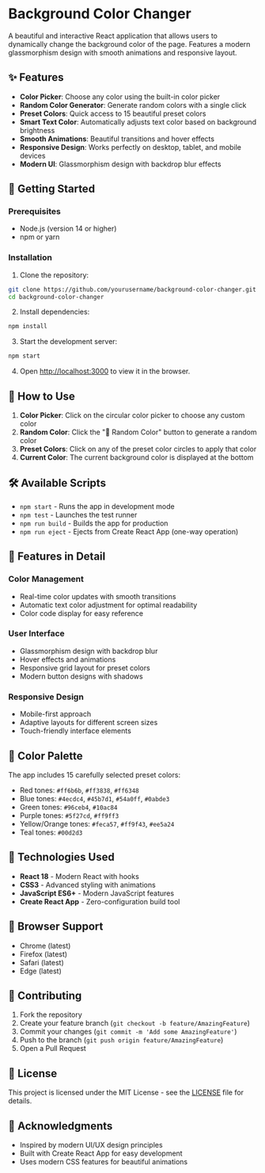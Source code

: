 # Background Color Changer

A beautiful and interactive React application that allows users to dynamically change the background color of the page. Features a modern glassmorphism design with smooth animations and responsive layout.

## ✨ Features

- **Color Picker**: Choose any color using the built-in color picker
- **Random Color Generator**: Generate random colors with a single click
- **Preset Colors**: Quick access to 15 beautiful preset colors
- **Smart Text Color**: Automatically adjusts text color based on background brightness
- **Smooth Animations**: Beautiful transitions and hover effects
- **Responsive Design**: Works perfectly on desktop, tablet, and mobile devices
- **Modern UI**: Glassmorphism design with backdrop blur effects

## 🚀 Getting Started

### Prerequisites

- Node.js (version 14 or higher)
- npm or yarn

### Installation

1. Clone the repository:
```bash
git clone https://github.com/yourusername/background-color-changer.git
cd background-color-changer
```

2. Install dependencies:
```bash
npm install
```

3. Start the development server:
```bash
npm start
```

4. Open [http://localhost:3000](http://localhost:3000) to view it in the browser.

## 🎨 How to Use

1. **Color Picker**: Click on the circular color picker to choose any custom color
2. **Random Color**: Click the "🎲 Random Color" button to generate a random color
3. **Preset Colors**: Click on any of the preset color circles to apply that color
4. **Current Color**: The current background color is displayed at the bottom

## 🛠️ Available Scripts

- `npm start` - Runs the app in development mode
- `npm test` - Launches the test runner
- `npm run build` - Builds the app for production
- `npm run eject` - Ejects from Create React App (one-way operation)

## 🎯 Features in Detail

### Color Management
- Real-time color updates with smooth transitions
- Automatic text color adjustment for optimal readability
- Color code display for easy reference

### User Interface
- Glassmorphism design with backdrop blur
- Hover effects and animations
- Responsive grid layout for preset colors
- Modern button designs with shadows

### Responsive Design
- Mobile-first approach
- Adaptive layouts for different screen sizes
- Touch-friendly interface elements

## 🎨 Color Palette

The app includes 15 carefully selected preset colors:
- Red tones: `#ff6b6b`, `#ff3838`, `#ff6348`
- Blue tones: `#4ecdc4`, `#45b7d1`, `#54a0ff`, `#0abde3`
- Green tones: `#96ceb4`, `#10ac84`
- Purple tones: `#5f27cd`, `#ff9ff3`
- Yellow/Orange tones: `#feca57`, `#ff9f43`, `#ee5a24`
- Teal tones: `#00d2d3`

## 🔧 Technologies Used

- **React 18** - Modern React with hooks
- **CSS3** - Advanced styling with animations
- **JavaScript ES6+** - Modern JavaScript features
- **Create React App** - Zero-configuration build tool

## 📱 Browser Support

- Chrome (latest)
- Firefox (latest)
- Safari (latest)
- Edge (latest)

## 🤝 Contributing

1. Fork the repository
2. Create your feature branch (`git checkout -b feature/AmazingFeature`)
3. Commit your changes (`git commit -m 'Add some AmazingFeature'`)
4. Push to the branch (`git push origin feature/AmazingFeature`)
5. Open a Pull Request

## 📄 License

This project is licensed under the MIT License - see the [LICENSE](LICENSE) file for details.

## 🙏 Acknowledgments

- Inspired by modern UI/UX design principles
- Built with Create React App for easy development
- Uses modern CSS features for beautiful animations 
